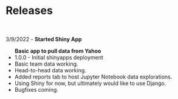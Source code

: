 <h1 style="text-align:left;">Releases</h1>
<br>
<p>3/9/2022 - <b>Started Shiny App</b>
<ul><b>Basic app to pull data from Yahoo</b>
<li>1.0.0 - Initial shinyapps deployment
    <li>Basic team data working.</li>
    <li>Head-to-head data working.</li>
    <li>Added reports tab to host Jupyter Notebook data explorations.</li>
    <li>Using Shiny for now, but ultimately would like to use Django.</li>
    <li>Bugfixes coming.</li>
</li>
</ul>
</p>
